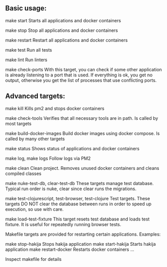 
Basic usage:
------------

make start
	Starts all applications and docker containers

make stop
	Stop all applications and docker containers

make restart
	Restart all applications and docker containers

make test
	Run all tests

make lint
	Run linters

make check-ports
	With this target, you can check if some other application is already
        listening to a port that is used. If everything is ok, you get no
        output, otherwise you get the list of processes that use conflicting
        ports.

Advanced targets:
-----------------

make kill
	Kills pm2 and stops docker containers

make check-tools
	Verifies that all necessary tools are in path. Is called by most targets

make build-docker-images
	Build docker images using docker compose. Is called by many other targets

make status
	Shows status of applications and docker containers

make log, make logs
	Follow logs via PM2

make clean
	Clean project. Removes unused docker containers and cleans compiled classes

make nuke-test-db, clear-test-db
        These targets manage test database. Typical run order is nuke, clear since
        clear runs the migrations.

make test-clojurescript, test-browser, test-clojure
        Test targets. These targets DO NOT clear the database between runs in order
        to speed up execution, so use with care.

make load-test-fixture
        This target resets test database and loads test fixture. It is useful for
        repeatedly running browser tests.

Makefile targets are provided for restarting certain applications. Examples:

make stop-hakija	Stops hakija application
make start-hakija	Starts hakija application
make restart-docker	Restarts docker containers
...

Inspect makefile for details
